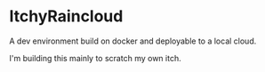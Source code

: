 # ItchyRaincloud

 A dev environment build on docker and deployable to a local cloud.


I'm building this mainly to scratch my own itch.
